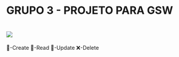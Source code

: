 # GRUPO 3 - PROJETO PARA GSW
# ![](https://github.com/cpusfatec/CRUD/blob/main/git%202°%20sem..jpg)
📝-Create
📄-Read
🔄-Update
❌-Delete

